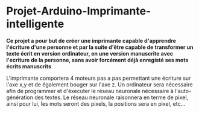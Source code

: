 # Projet-Arduino-Imprimante-intelligente

**Ce projet a pour but de créer une imprimante capable d'apprendre l'écriture d'une personne et par la suite d'être capable de transformer un texte écrit en version ordinateur,  en une version manuscrite avec l'ecriture de la personne, sans avoir forcément déjà enregisté ses mots écrits manuscrits**

L'imprimante comportera 4 moteurs pas a pas permettant une écriture sur l'axe x,y et de également bouger sur l'axe z.
Un ordinateur sera nécessaire afin de programmer et d'éxecuter le réseau neuronale nécessaire à l'auto-génération des textes.
Le réseau neuronale raisonnera en terme de pixel, ainsi pour lui, les mots seront des pixels, la positions sera en pixel, etc...
